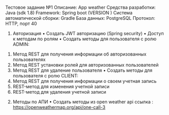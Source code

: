 Тестовое задание №1
Описание: App weather 
Средства разработки: Java (sdk 1.8)
Framework: Spring boot (VERSION )
Cистема автоматической сборки: Gradle
База данных: PostgreSQL
Протокол: HTTP, порт 40

1.	Авторизация
•	Создать JWT авторизацию (Spring security)
•	Доступ к методам по ролям
•	Создать методы для пользователя с ролю ADMIN:
1)	Метод REST для получения информации об авторизованных пользователях
2)	Метод REST установки ролей для авторизованных пользователей
3)	Метод REST для удаление пользователя
•	Создать методы для пользователя с ролю CLIENT:
1)	Метод REST для получения информации о своем учетная запись
2)	REST-метод для изменения учетной записи 
3)	REST-метод для удаления учетной записи 

2.	Методы по АПИ
•	Создать методы из open weather api ссылка  :
https://openweathermap.org/api/one-call-3
